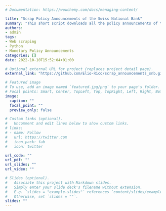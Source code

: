 ```yaml
---
# Documentation: https://wowchemy.com/docs/managing-content/

title: "Scrap Policy Announcements of the Swiss National Bank"
summary: "This short script downloads all the policy announcements of the Swiss National Bank in French, German and English. These PDF documents can be used for text analysis."
authors: 
- admin
tags: 
- Web scraping
- Python
- Monetary Policy Announcements
categories: []
date: 2022-10-10T15:52:04+01:00

# Optional external URL for project (replaces project detail page).
external_link: "https://github.com/Elio-Rico/scrap_announcements_snb.git"

# Featured image
# To use, add an image named `featured.jpg/png` to your page's folder.
# Focal points: Smart, Center, TopLeft, Top, TopRight, Left, Right, BottomLeft, Bottom, BottomRight.
image:
  caption: ""
  focal_point: ""
  preview_only: false

# Custom links (optional).
#   Uncomment and edit lines below to show custom links.
# links:
# - name: Follow
#   url: https://twitter.com
#   icon_pack: fab
#   icon: twitter

url_code: ""
url_pdf: ""
url_slides: ""
url_video: ""

# Slides (optional).
#   Associate this project with Markdown slides.
#   Simply enter your slide deck's filename without extension.
#   E.g. `slides = "example-slides"` references `content/slides/example-slides.md`.
#   Otherwise, set `slides = ""`.
slides: ""
---
```

